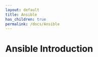 ```yaml
---
layout: default
title: Ansible 
has_children: true
permalink: /docs/Ansible
---
```


# Ansible Introduction

